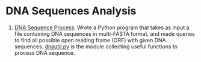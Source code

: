 # DNA Sequences Analysis

1. [DNA Sequence Process](https://github.com/hsuanhao/Projects/blob/master/DNA_Sequences_Analysis/DNA_Sequences_Process.ipynb): Wrote a Python program that takes as input a file containing DNA sequences in multi-FASTA format, and made queries to find all possible open reading frame (ORF) with given DNA sequences. [dnautil.py](https://github.com/hsuanhao/Projects/blob/master/DNA_Sequences_Analysis/dnautil.py) is the module collecting useful functions to process DNA sequence.
